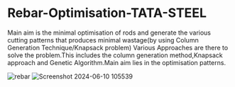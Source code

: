 # Rebar-Optimisation-TATA-STEEL
Main aim is the minimal optimisation of rods and generate the various cutting patterns that produces minimal wastage(by using Column Generation Technique/Knapsack problem)
Various Approaches are there to solve the problem.This includes the column generation method,Knapsack approach and Genetic Algorithm.Main aim lies in the optimisation patterns.

![rebar](https://github.com/t-abs/Rebar-Optimisation-TATA-STEEL/assets/137747688/9c554bee-0cdc-42d2-b767-ed9444765be5)
![Screenshot 2024-06-10 105539](https://github.com/t-abs/Rebar-Optimisation-TATA-STEEL/assets/137747688/893555f9-af2f-491c-a5b0-12c920b52bd3)
